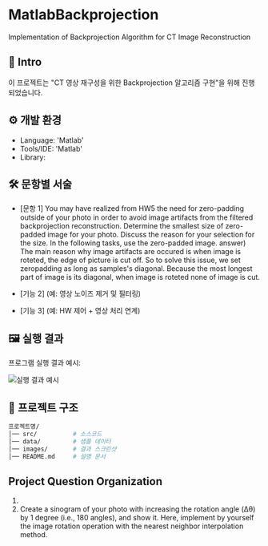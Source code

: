 # MatlabBackprojection
Implementation of Backprojection Algorithm for CT Image Reconstruction

## 📖 Intro
이 프로젝트는 "CT 영상 재구성을 위한 Backprojection 알고리즘 구현"을 위해 진행되었습니다.



## ⚙️ 개발 환경
- Language: 'Matlab'
- Tools/IDE: 'Matlab'
- Library: 



## 🛠 문항별 서술
- [문항 1] You may have realized from HW5 the need for zero-padding outside of your photo in order to avoid image artifacts from the filtered backprojection reconstruction. Determine the smallest size of zero-padded image for your photo. Discuss the reason for your selection for the size. In the following tasks, use the zero-padded image.
    answer) The main reason why image artifacts are occured is when image is roteted, the edge of picture is cut off. So to solve this issue, we set zeropadding as long as samples's diagonal. Because the most longest part of image is its diagonal, when image is roteted none of image is cut.
  
- [기능 2] (예: 영상 노이즈 제거 및 필터링)
- [기능 3] (예: HW 제어 + 영상 처리 연계)



## 🖼 실행 결과
프로그램 실행 결과 예시:  

![실행 결과 예시](./images/result.png)



## 📂 프로젝트 구조
```bash
프로젝트명/
│── src/          # 소스코드
│── data/         # 샘플 데이터
│── images/       # 결과 스크린샷
│── README.md     # 설명 문서
```


## Project Question Organization
1. 
2. Create a sinogram of your photo with increasing the rotation angle (Δθ) by 1 degree (i.e., 180 angles), and show it. Here, implement by yourself the image rotation operation with the nearest neighbor interpolation method.
